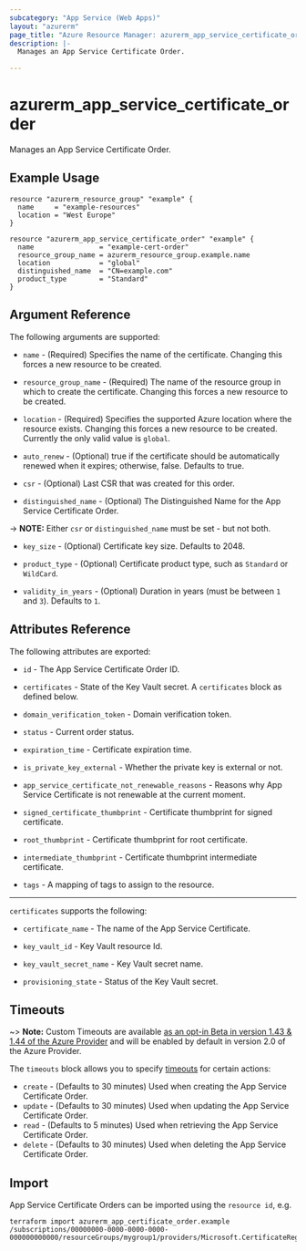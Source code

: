 ```yaml
---
subcategory: "App Service (Web Apps)"
layout: "azurerm"
page_title: "Azure Resource Manager: azurerm_app_service_certificate_order"
description: |-
  Manages an App Service Certificate Order.

---
```


# azurerm_app_service_certificate_order

Manages an App Service Certificate Order.

## Example Usage

```hcl
resource "azurerm_resource_group" "example" {
  name     = "example-resources"
  location = "West Europe"
}

resource "azurerm_app_service_certificate_order" "example" {
  name                = "example-cert-order"
  resource_group_name = azurerm_resource_group.example.name
  location            = "global"
  distinguished_name  = "CN=example.com"
  product_type        = "Standard"
}
```

## Argument Reference

The following arguments are supported:

* `name` - (Required) Specifies the name of the certificate. Changing this forces a new resource to be created.

* `resource_group_name` - (Required) The name of the resource group in which to create the certificate. Changing this forces a new resource to be created.

* `location` - (Required) Specifies the supported Azure location where the resource exists. Changing this forces a new resource to be created. Currently the only valid value is `global`.

* `auto_renew` - (Optional) true if the certificate should be automatically renewed when it expires; otherwise, false. Defaults to true.

* `csr` - (Optional) Last CSR that was created for this order.

* `distinguished_name` - (Optional) The Distinguished Name for the App Service Certificate Order.

-> **NOTE:** Either `csr` or `distinguished_name` must be set - but not both.

* `key_size` - (Optional) Certificate key size.  Defaults to 2048.

* `product_type` - (Optional) Certificate product type, such as `Standard` or `WildCard`.

* `validity_in_years` - (Optional) Duration in years (must be between `1` and `3`).  Defaults to `1`.

## Attributes Reference

The following attributes are exported:

* `id` - The App Service Certificate Order ID.

* `certificates` - State of the Key Vault secret. A `certificates` block as defined below.

* `domain_verification_token` - Domain verification token.

* `status` - Current order status.

* `expiration_time` - Certificate expiration time.

* `is_private_key_external` - Whether the private key is external or not.

* `app_service_certificate_not_renewable_reasons` - Reasons why App Service Certificate is not renewable at the current moment.

* `signed_certificate_thumbprint` - Certificate thumbprint for signed certificate.

* `root_thumbprint` - Certificate thumbprint for root certificate.

* `intermediate_thumbprint` - Certificate thumbprint intermediate certificate.

* `tags` - A mapping of tags to assign to the resource.

---

`certificates` supports the following:

* `certificate_name` - The name of the App Service Certificate.

* `key_vault_id` - Key Vault resource Id.

* `key_vault_secret_name` - Key Vault secret name.

* `provisioning_state` - Status of the Key Vault secret.

## Timeouts

~> **Note:** Custom Timeouts are available [as an opt-in Beta in version 1.43 & 1.44 of the Azure Provider](/docs/providers/azurerm/guides/2.0-beta.html) and will be enabled by default in version 2.0 of the Azure Provider.

The `timeouts` block allows you to specify [timeouts](https://www.terraform.io/docs/configuration/resources.html#timeouts) for certain actions:

* `create` - (Defaults to 30 minutes) Used when creating the App Service Certificate Order.
* `update` - (Defaults to 30 minutes) Used when updating the App Service Certificate Order.
* `read` - (Defaults to 5 minutes) Used when retrieving the App Service Certificate Order.
* `delete` - (Defaults to 30 minutes) Used when deleting the App Service Certificate Order.

## Import

App Service Certificate Orders can be imported using the `resource id`, e.g.

```shell
terraform import azurerm_app_certificate_order.example /subscriptions/00000000-0000-0000-0000-000000000000/resourceGroups/mygroup1/providers/Microsoft.CertificateRegistration/certificateOrders/certificateorder1
```

